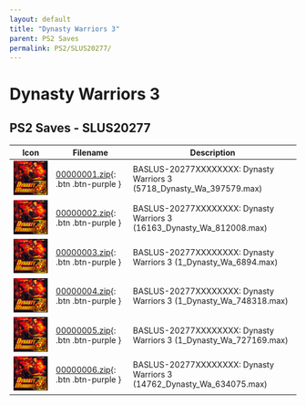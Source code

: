 ```yaml
---
layout: default
title: "Dynasty Warriors 3"
parent: PS2 Saves
permalink: PS2/SLUS20277/
---
```

# Dynasty Warriors 3

## PS2 Saves - SLUS20277

| Icon | Filename | Description |
|------|----------|-------------|
| ![Dynasty Warriors 3](icon0.png) | [00000001.zip](00000001.zip){: .btn .btn-purple } | BASLUS-20277XXXXXXXX: Dynasty Warriors 3 (5718_Dynasty_Wa_397579.max) |
| ![Dynasty Warriors 3](icon0.png) | [00000002.zip](00000002.zip){: .btn .btn-purple } | BASLUS-20277XXXXXXXX: Dynasty Warriors 3 (16163_Dynasty_Wa_812008.max) |
| ![Dynasty Warriors 3](icon0.png) | [00000003.zip](00000003.zip){: .btn .btn-purple } | BASLUS-20277XXXXXXXX: Dynasty Warriors 3 (1_Dynasty_Wa_6894.max) |
| ![Dynasty Warriors 3](icon0.png) | [00000004.zip](00000004.zip){: .btn .btn-purple } | BASLUS-20277XXXXXXXX: Dynasty Warriors 3 (1_Dynasty_Wa_748318.max) |
| ![Dynasty Warriors 3](icon0.png) | [00000005.zip](00000005.zip){: .btn .btn-purple } | BASLUS-20277XXXXXXXX: Dynasty Warriors 3 (1_Dynasty_Wa_727169.max) |
| ![Dynasty Warriors 3](icon0.png) | [00000006.zip](00000006.zip){: .btn .btn-purple } | BASLUS-20277XXXXXXXX: Dynasty Warriors 3 (14762_Dynasty_Wa_634075.max) |

